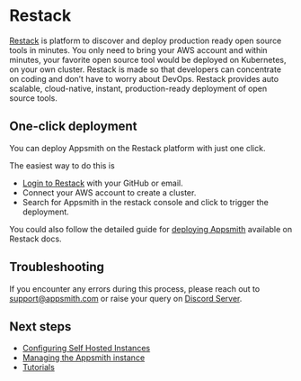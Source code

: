 # Restack

 [Restack](https://www.restack.io) is platform to discover and deploy production ready open source tools in minutes.
 You only need to bring your AWS account and within minutes, your favorite open source tool would be deployed on Kubernetes, on your own cluster.
 Restack is made so that developers can concentrate on coding and don’t have to worry about DevOps. 
 Restack provides auto scalable, cloud-native, instant, production-ready deployment of open source tools.

 ## One-click deployment

 You can deploy Appsmith on the Restack platform with just one click.

 The easiest way to do this is

 * [Login to Restack](https://restack.io/login) with your GitHub or email.
 * Connect your AWS account to create a cluster. 
 * Search for Appsmith in the restack console and click to trigger the deployment. 

You could also follow the detailed guide for [deploying Appsmith](https://www.restack.io/docs/deploy-appsmith-on-kubernetes) available on Restack docs.

## Troubleshooting

If you encounter any errors during this process, please reach out to [support@appsmith.com](mailto:support@appsmith.com) or raise your query on [Discord Server](https://discord.com/invite/rBTTVJp).

## Next steps

* [Configuring Self Hosted Instances](../instance-configuration/#configuring-docker-installations)
* [Managing the Appsmith instance](../instance-management/)
* [Tutorials](../../../learning-and-resources/tutorials/)
